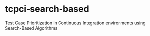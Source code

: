 # tcpci-search-based
Test Case Prioritization in Continuous Integration environments using Search-Based Algorithms
